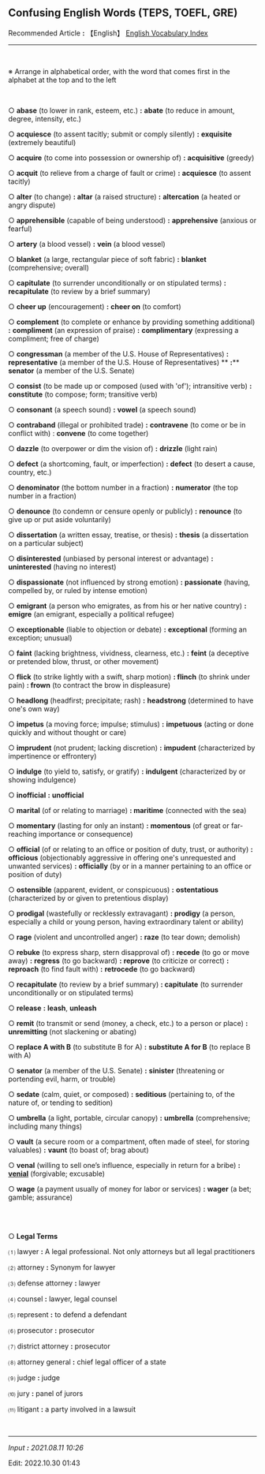 ## **Confusing English Words (TEPS, TOEFL, GRE)**

Recommended Article **:** 【English】 [English Vocabulary Index](https://jb243.github.io/pages/1686)

---

<br>

※ Arrange in alphabetical order, with the word that comes first in the alphabet at the top and to the left

<br>

○ **abase** (to lower in rank, esteem, etc.) **:** **abate** (to reduce in amount, degree, intensity, etc.)

○ **acquiesce** (to assent tacitly; submit or comply silently) **:** **exquisite** (extremely beautiful)

○ **acquire** (to come into possession or ownership of) **:** **acquisitive** (greedy)

○ **acquit** (to relieve from a charge of fault or crime) **:** **acquiesce** (to assent tacitly)

○ **alter** (to change) **: altar** (a raised structure) **:** **altercation** (a heated or angry dispute)

○ **apprehensible** (capable of being understood) **:** **apprehensive** (anxious or fearful)

○ **artery** (a blood vessel) **:** **vein** (a blood vessel)

○ **blanket** (a large, rectangular piece of soft fabric) **:** **blanket** (comprehensive; overall)

○ **capitulate** (to surrender unconditionally or on stipulated terms) **:** **recapitulate** (to review by a brief summary)

○ **cheer up** (encouragement) **:** **cheer on** (to comfort)

○ **complement** (to complete or enhance by providing something additional) **:** **compliment** (an expression of praise) **:**
**complimentary** (expressing a compliment; free of charge)

○ **congressman** (a member of the U.S. House of Representatives) **: **representative**** (a member of the U.S. House of Representatives) ** **:**** **senator** (a member of the U.S. Senate)

○ **consist** (to be made up or composed (used with 'of'); intransitive verb) **:** **constitute** (to compose; form; transitive verb)

○ **consonant** (a speech sound) **:** **vowel** (a speech sound)

○ **contraband** (illegal or prohibited trade) **:** **contravene** (to come or be in conflict with) : **convene** (to come together)

○ **dazzle** (to overpower or dim the vision of) **:** **drizzle** (light rain)

○ **defect** (a shortcoming, fault, or imperfection) **:** **defect** (to desert a cause, country, etc.)

○ **denominator** (the bottom number in a fraction) **:** **numerator** (the top number in a fraction)

○ **denounce** (to condemn or censure openly or publicly) **:** **renounce** (to give up or put aside voluntarily)

○ **dissertation** (a written essay, treatise, or thesis) **:** **thesis** (a dissertation on a particular subject)

○ **disinterested** (unbiased by personal interest or advantage) **:** **uninterested** (having no interest)

○ **dispassionate** (not influenced by strong emotion) **:** **passionate** (having, compelled by, or ruled by intense emotion)

○ **emigrant** (a person who emigrates, as from his or her native country) **:** **emigre** (an emigrant, especially a political refugee)

○ **exceptionable** (liable to objection or debate) **:** **exceptional** (forming an exception; unusual)

○ **faint** (lacking brightness, vividness, clearness, etc.) **:** **feint** (a deceptive or pretended blow, thrust, or other movement)

○ **flick** (to strike lightly with a swift, sharp motion) **: flinch** (to shrink under pain) **: frown** (to contract the brow in displeasure)

○ **headlong** (headfirst; precipitate; rash) **:** **headstrong** (determined to have one's own way)

○ **impetus** (a moving force; impulse; stimulus) **:** **impetuous** (acting or done quickly and without thought or care)

○ **imprudent** (not prudent; lacking discretion) **:** **impudent** (characterized by impertinence or effrontery)

○ **indulge** (to yield to, satisfy, or gratify) **:** **indulgent** (characterized by or showing indulgence)

○ **inofficial** **:** **unofficial**

○ **marital** (of or relating to marriage) **: maritime** (connected with the sea)

○ **momentary** (lasting for only an instant) **:** **momentous** (of great or far-reaching importance or consequence)

○ **official** (of or relating to an office or position of duty, trust, or authority) **:** **officious** (objectionably aggressive in offering one's unrequested and unwanted services) **:** **officially** (by or in a manner pertaining to an office or position of duty)

○ **ostensible** (apparent, evident, or conspicuous) **:** **ostentatious** (characterized by or given to pretentious display)

○ **prodigal** (wastefully or recklessly extravagant) **: prodigy** (a person, especially a child or young person, having extraordinary talent or ability)

○ **rage** (violent and uncontrolled anger) **:** **raze** (to tear down; demolish)

○ **rebuke** (to express sharp, stern disapproval of) **:** **recede** (to go or move away) **:** **regress** (to go backward) **:**
**reprove** (to criticize or correct) **: reproach** (to find fault with) **:** **retrocede** (to go backward)

○ **recapitulate** (to review by a brief summary) **: capitulate** (to surrender unconditionally or on stipulated terms)

○ **release** **:** **leash**, **unleash**  

○ **remit** (to transmit or send (money, a check, etc.) to a person or place) **: unremitting** (not slackening or abating)

○ **replace A with B** (to substitute B for A) **:** **substitute A for B** (to replace B with A)

○ **senator** (a member of the U.S. Senate) **:** **sinister** (threatening or portending evil, harm, or trouble)

○ **sedate** (calm, quiet, or composed) **:** **seditious** (pertaining to, of the nature of, or tending to sedition)

○ **umbrella** (a light, portable, circular canopy) **:** **umbrella** (comprehensive; including many things)

○ **vault** (a secure room or a compartment, often made of steel, for storing valuables) **:** **vaunt** (to boast of; brag about)

○ **venal** (willing to sell one’s influence, especially in return for a bribe) **:** [**venial**](https://jb243.github.io/pages/2080) (forgivable; excusable)

○ **wage** (a payment usually of money for labor or services) **:** **wager** (a bet; gamble; assurance)

<br>

<br>

○ **Legal Terms**

 ⑴ lawyer **:** A legal professional. Not only attorneys but all legal practitioners

 ⑵ attorney **:** Synonym for lawyer

 ⑶ defense attorney **:** lawyer

 ⑷ counsel **:** lawyer, legal counsel

 ⑸ represent **:** to defend a defendant

 ⑹ prosecutor **:** prosecutor

 ⑺ district attorney **:** prosecutor

 ⑻ attorney general **:** chief legal officer of a state

 ⑼ judge **:** judge

 ⑽ jury **:** panel of jurors

 ⑾ litigant **:** a party involved in a lawsuit

<br>

---

_Input **:** 2021.08.11 10:26_

Edit: 2022.10.30 01:43
